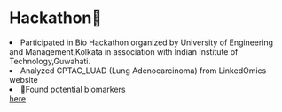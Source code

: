 # Hackathon🧪
 <li>Participated in Bio Hackathon organized by University of Engineering and Management,Kolkata in association with Indian Institute of Technology,Guwahati.</li> 
    <li> Analyzed CPTAC_LUAD (Lung Adenocarcinoma) from LinkedOmics website </li></li>
    <li>🧬Found potential biomarkers</li> <a href="https://github.com/VarshaS-37/Bio_Hackathon/blob/main/Biomarker%20Discovery%20for%20Lung%20Adenocarcinoma%20Using%20the%20CPTAC_LUAD_.pdf" target="_blank">here</a></li>  
    
 </ul>
</div>
